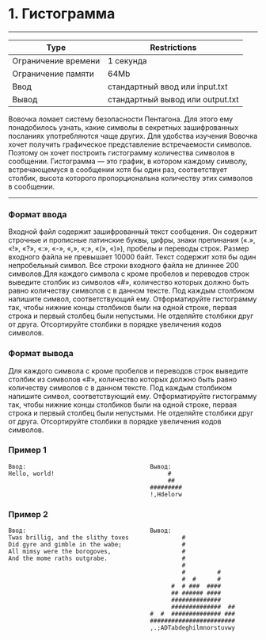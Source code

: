 
# 1. Гистограмма
___
| Type | Restrictions |
| --- | --- |
Ограничение времени	| 1 секунда |
Ограничение памяти  | 	64Mb |
Ввод                |	стандартный ввод или input.txt |
Вывод               |	стандартный вывод или output.txt |

Вовочка ломает систему безопасности Пентагона. Для этого ему понадобилось узнать, какие символы в секретных зашифрованных посланиях употребляются чаще других. Для удобства изучения Вовочка хочет получить графическое представление встречаемости символов. Поэтому он хочет построить гистограмму количества символов в сообщении. Гистограмма — это график, в котором каждому символу, встречающемуся в сообщении хотя бы один раз, соответствует столбик, высота которого пропорциональна количеству этих символов в сообщении.
___

### Формат ввода

Входной файл содержит зашифрованный текст сообщения. Он содержит строчные и прописные латинские буквы, цифры, знаки препинания («.», «!», «?», «:», «-», «,», «;», «(», «)»), пробелы и переводы строк. Размер входного файла не превышает 10000 байт. Текст содержит хотя бы один непробельный символ. Все строки входного файла не длиннее 200 символов.Для каждого символа c кроме пробелов и переводов строк выведите столбик из символов «#», количество которых должно быть равно количеству символов c в данном тексте. Под каждым столбиком напишите символ, соответствующий ему. Отформатируйте гистограмму так, чтобы нижние концы столбиков были на одной строке, первая строка и первый столбец были непустыми. Не отделяйте столбики друг от друга. Отсортируйте столбики в порядке увеличения кодов символов.

### Формат вывода

Для каждого символа c кроме пробелов и переводов строк выведите столбик из символов «#», количество которых должно быть равно количеству символов c в данном тексте. Под каждым столбиком напишите символ, соответствующий ему. Отформатируйте гистограмму так, чтобы нижние концы столбиков были на одной строке, первая строка и первый столбец были непустыми. Не отделяйте столбики друг от друга. Отсортируйте столбики в порядке увеличения кодов символов.

### Пример 1
```
Ввод:                                   Вывод:
Hello, world!                                #
                                             ##  
                                        #########
                                        !,Hdelorw
```
### Пример 2
```
Ввод:                                   Вывод:
Twas brillig, and the slithy toves               #
Did gyre and gimble in the wabe;                 #
All mimsy were the borogoves,                    #
And the mome raths outgrabe.                     #          
                                                 #              
                                                 #         #    
                                                 #  #      #    
                                              #  # ###  ####    
                                              ## ###### ####    
                                              ##############    
                                              ##############  ##
                                        #  #  ############## ###
                                        ########################
                                        ,.;ADTabdeghilmnorstuvwy
```
